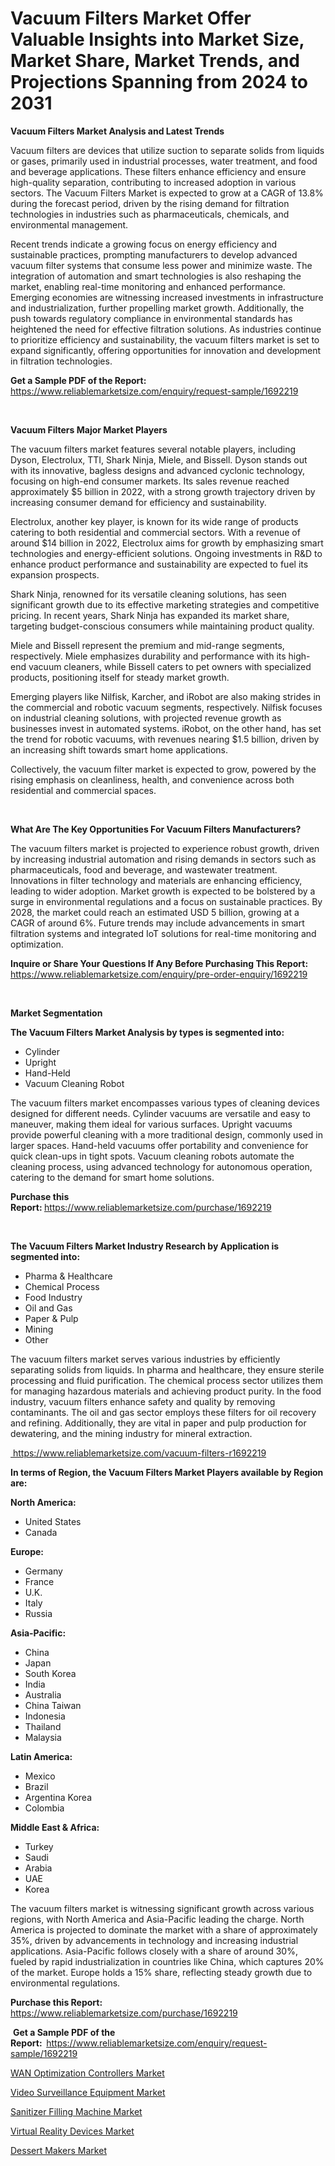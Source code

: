 <p><h1>Vacuum Filters Market Offer Valuable Insights into Market Size, Market Share, Market Trends, and Projections Spanning from 2024 to 2031</h1></p><p><strong>Vacuum Filters Market Analysis and Latest Trends</strong></p>
<p><p>Vacuum filters are devices that utilize suction to separate solids from liquids or gases, primarily used in industrial processes, water treatment, and food and beverage applications. These filters enhance efficiency and ensure high-quality separation, contributing to increased adoption in various sectors. The Vacuum Filters Market is expected to grow at a CAGR of 13.8% during the forecast period, driven by the rising demand for filtration technologies in industries such as pharmaceuticals, chemicals, and environmental management.</p><p>Recent trends indicate a growing focus on energy efficiency and sustainable practices, prompting manufacturers to develop advanced vacuum filter systems that consume less power and minimize waste. The integration of automation and smart technologies is also reshaping the market, enabling real-time monitoring and enhanced performance. Emerging economies are witnessing increased investments in infrastructure and industrialization, further propelling market growth. Additionally, the push towards regulatory compliance in environmental standards has heightened the need for effective filtration solutions. As industries continue to prioritize efficiency and sustainability, the vacuum filters market is set to expand significantly, offering opportunities for innovation and development in filtration technologies.</p></p>
<p><strong>Get a Sample PDF of the Report:&nbsp;</strong> <a href="https://www.reliablemarketsize.com/enquiry/request-sample/1692219?utm_campaign=1349&utm_medium=2&utm_source=Github&utm_content=ia&utm_term=19102024&utm_id=vacuum-filters">https://www.reliablemarketsize.com/enquiry/request-sample/1692219</a></p>
<p>&nbsp;</p>
<p><strong>Vacuum Filters Major Market Players</strong></p>
<p><p>The vacuum filters market features several notable players, including Dyson, Electrolux, TTI, Shark Ninja, Miele, and Bissell. Dyson stands out with its innovative, bagless designs and advanced cyclonic technology, focusing on high-end consumer markets. Its sales revenue reached approximately $5 billion in 2022, with a strong growth trajectory driven by increasing consumer demand for efficiency and sustainability.</p><p>Electrolux, another key player, is known for its wide range of products catering to both residential and commercial sectors. With a revenue of around $14 billion in 2022, Electrolux aims for growth by emphasizing smart technologies and energy-efficient solutions. Ongoing investments in R&D to enhance product performance and sustainability are expected to fuel its expansion prospects.</p><p>Shark Ninja, renowned for its versatile cleaning solutions, has seen significant growth due to its effective marketing strategies and competitive pricing. In recent years, Shark Ninja has expanded its market share, targeting budget-conscious consumers while maintaining product quality.</p><p>Miele and Bissell represent the premium and mid-range segments, respectively. Miele emphasizes durability and performance with its high-end vacuum cleaners, while Bissell caters to pet owners with specialized products, positioning itself for steady market growth.</p><p>Emerging players like Nilfisk, Karcher, and iRobot are also making strides in the commercial and robotic vacuum segments, respectively. Nilfisk focuses on industrial cleaning solutions, with projected revenue growth as businesses invest in automated systems. iRobot, on the other hand, has set the trend for robotic vacuums, with revenues nearing $1.5 billion, driven by an increasing shift towards smart home applications.</p><p>Collectively, the vacuum filter market is expected to grow, powered by the rising emphasis on cleanliness, health, and convenience across both residential and commercial spaces.</p></p>
<p>&nbsp;</p>
<p><strong>What Are The Key Opportunities For Vacuum Filters Manufacturers?</strong></p>
<p><p>The vacuum filters market is projected to experience robust growth, driven by increasing industrial automation and rising demands in sectors such as pharmaceuticals, food and beverage, and wastewater treatment. Innovations in filter technology and materials are enhancing efficiency, leading to wider adoption. Market growth is expected to be bolstered by a surge in environmental regulations and a focus on sustainable practices. By 2028, the market could reach an estimated USD 5 billion, growing at a CAGR of around 6%. Future trends may include advancements in smart filtration systems and integrated IoT solutions for real-time monitoring and optimization.</p></p>
<p><strong>Inquire or Share Your Questions If Any Before Purchasing This Report:</strong> <a href="https://www.reliablemarketsize.com/enquiry/pre-order-enquiry/1692219?utm_campaign=1349&utm_medium=2&utm_source=Github&utm_content=ia&utm_term=19102024&utm_id=vacuum-filters">https://www.reliablemarketsize.com/enquiry/pre-order-enquiry/1692219</a></p>
<p>&nbsp;</p>
<p><strong>Market Segmentation</strong></p>
<p><strong>The Vacuum Filters Market Analysis by types is segmented into:</strong></p>
<p><ul><li>Cylinder</li><li>Upright</li><li>Hand-Held</li><li>Vacuum Cleaning Robot</li></ul></p>
<p><p>The vacuum filters market encompasses various types of cleaning devices designed for different needs. Cylinder vacuums are versatile and easy to maneuver, making them ideal for various surfaces. Upright vacuums provide powerful cleaning with a more traditional design, commonly used in larger spaces. Hand-held vacuums offer portability and convenience for quick clean-ups in tight spots. Vacuum cleaning robots automate the cleaning process, using advanced technology for autonomous operation, catering to the demand for smart home solutions.</p></p>
<p><strong>Purchase this Report:&nbsp;</strong><a href="https://www.reliablemarketsize.com/purchase/1692219?utm_campaign=1349&utm_medium=2&utm_source=Github&utm_content=ia&utm_term=19102024&utm_id=vacuum-filters">https://www.reliablemarketsize.com/purchase/1692219</a></p>
<p>&nbsp;</p>
<p><strong>The Vacuum Filters Market Industry Research by Application is segmented into:</strong></p>
<p><ul><li>Pharma & Healthcare</li><li>Chemical Process</li><li>Food Industry</li><li>Oil and Gas</li><li>Paper & Pulp</li><li>Mining</li><li>Other</li></ul></p>
<p><p>The vacuum filters market serves various industries by efficiently separating solids from liquids. In pharma and healthcare, they ensure sterile processing and fluid purification. The chemical process sector utilizes them for managing hazardous materials and achieving product purity. In the food industry, vacuum filters enhance safety and quality by removing contaminants. The oil and gas sector employs these filters for oil recovery and refining. Additionally, they are vital in paper and pulp production for dewatering, and the mining industry for mineral extraction.</p></p>
<p><a href="https://www.reliablemarketsize.com/vacuum-filters-r1692219?utm_campaign=1349&utm_medium=2&utm_source=Github&utm_content=ia&utm_term=19102024&utm_id=vacuum-filters">&nbsp;https://www.reliablemarketsize.com/vacuum-filters-r1692219</a></p>
<p><strong>In terms of Region, the Vacuum Filters Market Players available by Region are:</strong></p>
<p>
    <p> <strong> North America: </strong>
        <ul>
            <li>United States</li>
            <li>Canada</li>
        </ul>
        </p> 
    <p> <strong> Europe: </strong>
        <ul>
            <li>Germany</li>
            <li>France</li>
            <li>U.K.</li>
            <li>Italy</li>
            <li>Russia</li>
        </ul>
        </p> 
    <p> <strong> Asia-Pacific: </strong>
        <ul>
            <li>China</li>
            <li>Japan</li>
            <li>South Korea</li>
            <li>India</li>
            <li>Australia</li>
            <li>China Taiwan</li>
            <li>Indonesia</li>
            <li>Thailand</li>
            <li>Malaysia</li>
        </ul>
        </p> 
    <p> <strong> Latin America: </strong>
        <ul>
            <li>Mexico</li>
            <li>Brazil</li>
            <li>Argentina Korea</li>
            <li>Colombia</li>
        </ul>
        </p> 
    <p> <strong> Middle East & Africa: </strong>
        <ul>
            <li>Turkey</li>
            <li>Saudi</li>
            <li>Arabia</li>
            <li>UAE</li>
            <li>Korea</li>
        </ul>
    </p>
    </p>
<p><p>The vacuum filters market is witnessing significant growth across various regions, with North America and Asia-Pacific leading the charge. North America is projected to dominate the market with a share of approximately 35%, driven by advancements in technology and increasing industrial applications. Asia-Pacific follows closely with a share of around 30%, fueled by rapid industrialization in countries like China, which captures 20% of the market. Europe holds a 15% share, reflecting steady growth due to environmental regulations.</p></p>
<p><strong>Purchase this Report: </strong><a href="https://www.reliablemarketsize.com/purchase/1692219?utm_campaign=1349&utm_medium=2&utm_source=Github&utm_content=ia&utm_term=19102024&utm_id=vacuum-filters">https://www.reliablemarketsize.com/purchase/1692219</a></p>
<p>&nbsp;<strong>Get a Sample PDF of the Report:&nbsp;&nbsp;</strong><a href="https://www.reliablemarketsize.com/enquiry/request-sample/1692219?utm_campaign=1349&utm_medium=2&utm_source=Github&utm_content=ia&utm_term=19102024&utm_id=vacuum-filters">https://www.reliablemarketsize.com/enquiry/request-sample/1692219</a></p>
<p><strong></strong></p>
<p><p><a href="https://www.linkedin.com/pulse/market-forecasting-change-global-wan-optimization-controllers-dynamics-ia5nf?utm_campaign=1349&utm_medium=2&utm_source=Github&utm_content=ia&utm_term=19102024&utm_id=vacuum-filters">WAN Optimization Controllers Market</a></p><p><a href="https://www.linkedin.com/pulse/video-surveillance-equipment-market-indicators-size-regional-uakfc?utm_campaign=1349&utm_medium=2&utm_source=Github&utm_content=ia&utm_term=19102024&utm_id=vacuum-filters">Video Surveillance Equipment Market</a></p><p><a href="https://issuu.com/reportprime-2/docs/sanitizer-filling-machine-market-si_604fcaa44c8456?utm_campaign=1349&utm_medium=2&utm_source=Github&utm_content=ia&utm_term=19102024&utm_id=vacuum-filters">Sanitizer Filling Machine Market</a></p><p><a href="https://www.linkedin.com/pulse/global-virtual-reality-devices-market-share-growth-opportunities-oo2jc?utm_campaign=1349&utm_medium=2&utm_source=Github&utm_content=ia&utm_term=19102024&utm_id=vacuum-filters">Virtual Reality Devices Market</a></p><p><a href="https://issuu.com/reportprime-2/docs/dessert-makers-market-size-2030.ppt_1e077a351c2bbe?utm_campaign=1349&utm_medium=2&utm_source=Github&utm_content=ia&utm_term=19102024&utm_id=vacuum-filters">Dessert Makers Market</a></p></p>